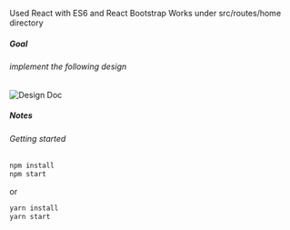 Used React with ES6 and React Bootstrap
Works under src/routes/home directory

##### Goal
###### implement the following design 
 ![Design Doc](http://www.purelybranded.com/wp-content/uploads/2012/09/responsive-web-design-a-working-example.gif)
 
##### Notes
###### Getting started
```javascript 
npm install
npm start
```
or 
```javascript 
yarn install
yarn start
```


